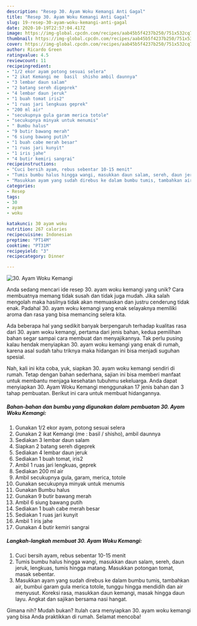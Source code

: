 ```yaml
---
description: "Resep 30. Ayam Woku Kemangi Anti Gagal"
title: "Resep 30. Ayam Woku Kemangi Anti Gagal"
slug: 19-resep-30-ayam-woku-kemangi-anti-gagal
date: 2020-10-19T22:57:04.417Z
image: https://img-global.cpcdn.com/recipes/aab45b5f4237b250/751x532cq70/30-ayam-woku-kemangi-foto-resep-utama.jpg
thumbnail: https://img-global.cpcdn.com/recipes/aab45b5f4237b250/751x532cq70/30-ayam-woku-kemangi-foto-resep-utama.jpg
cover: https://img-global.cpcdn.com/recipes/aab45b5f4237b250/751x532cq70/30-ayam-woku-kemangi-foto-resep-utama.jpg
author: Ricardo Green
ratingvalue: 4.5
reviewcount: 11
recipeingredient:
- "1/2 ekor ayam potong sesuai selera"
- "2 ikat Kemangi me  basil  shisho ambil daunnya"
- "3 lembar daun salam"
- "2 batang sereh digeprek"
- "4 lembar daun jeruk"
- "1 buah tomat iris2"
- "1 ruas jari lengkuas geprek"
- "200 ml air"
- "secukupnya gula garam merica totole"
- "secukupnya minyak untuk menumis"
- " Bumbu halus"
- "9 butir bawang merah"
- "6 siung bawang putih"
- "1 buah cabe merah besar"
- "1 ruas jari kunyit"
- "1 iris jahe"
- "4 butir kemiri sangrai"
recipeinstructions:
- "Cuci bersih ayam, rebus sebentar 10-15 menit"
- "Tumis bumbu halus hingga wangi, masukkan daun salam, sereh, daun jeruk, lengkuas, tumis hingga matang. Masukkan potongan tomat, masak sebentar."
- "Masukkan ayam yang sudah direbus ke dalam bumbu tumis, tambahkan air, bumbui garam gula merica totole, tunggu hingga mendidih dan air menyusut. Koreksi rasa, masukkan daun kemangi, masak hingga daun layu. Angkat dan sajikan bersama nasi hangat."
categories:
- Resep
tags:
- 30
- ayam
- woku

katakunci: 30 ayam woku 
nutrition: 267 calories
recipecuisine: Indonesian
preptime: "PT14M"
cooktime: "PT31M"
recipeyield: "3"
recipecategory: Dinner

---
```



![30. Ayam Woku Kemangi](https://img-global.cpcdn.com/recipes/aab45b5f4237b250/751x532cq70/30-ayam-woku-kemangi-foto-resep-utama.jpg)

Anda sedang mencari ide resep 30. ayam woku kemangi yang unik? Cara membuatnya memang tidak susah dan tidak juga mudah. Jika salah mengolah maka hasilnya tidak akan memuaskan dan justru cenderung tidak enak. Padahal 30. ayam woku kemangi yang enak selayaknya memiliki aroma dan rasa yang bisa memancing selera kita.



Ada beberapa hal yang sedikit banyak berpengaruh terhadap kualitas rasa dari 30. ayam woku kemangi, pertama dari jenis bahan, kedua pemilihan bahan segar sampai cara membuat dan menyajikannya. Tak perlu pusing kalau hendak menyiapkan 30. ayam woku kemangi yang enak di rumah, karena asal sudah tahu triknya maka hidangan ini bisa menjadi suguhan spesial.


Nah, kali ini kita coba, yuk, siapkan 30. ayam woku kemangi sendiri di rumah. Tetap dengan bahan sederhana, sajian ini bisa memberi manfaat untuk membantu menjaga kesehatan tubuhmu sekeluarga. Anda dapat menyiapkan 30. Ayam Woku Kemangi menggunakan 17 jenis bahan dan 3 tahap pembuatan. Berikut ini cara untuk membuat hidangannya.

<!--inarticleads1-->

##### Bahan-bahan dan bumbu yang digunakan dalam pembuatan 30. Ayam Woku Kemangi:

1. Gunakan 1/2 ekor ayam, potong sesuai selera
1. Gunakan 2 ikat Kemangi (me : basil / shisho), ambil daunnya
1. Sediakan 3 lembar daun salam
1. Siapkan 2 batang sereh digeprek
1. Sediakan 4 lembar daun jeruk
1. Sediakan 1 buah tomat, iris2
1. Ambil 1 ruas jari lengkuas, geprek
1. Sediakan 200 ml air
1. Ambil secukupnya gula, garam, merica, totole
1. Gunakan secukupnya minyak untuk menumis
1. Gunakan  Bumbu halus
1. Gunakan 9 butir bawang merah
1. Ambil 6 siung bawang putih
1. Sediakan 1 buah cabe merah besar
1. Sediakan 1 ruas jari kunyit
1. Ambil 1 iris jahe
1. Gunakan 4 butir kemiri sangrai




<!--inarticleads2-->

##### Langkah-langkah membuat 30. Ayam Woku Kemangi:

1. Cuci bersih ayam, rebus sebentar 10-15 menit
1. Tumis bumbu halus hingga wangi, masukkan daun salam, sereh, daun jeruk, lengkuas, tumis hingga matang. Masukkan potongan tomat, masak sebentar.
1. Masukkan ayam yang sudah direbus ke dalam bumbu tumis, tambahkan air, bumbui garam gula merica totole, tunggu hingga mendidih dan air menyusut. Koreksi rasa, masukkan daun kemangi, masak hingga daun layu. Angkat dan sajikan bersama nasi hangat.




Gimana nih? Mudah bukan? Itulah cara menyiapkan 30. ayam woku kemangi yang bisa Anda praktikkan di rumah. Selamat mencoba!
